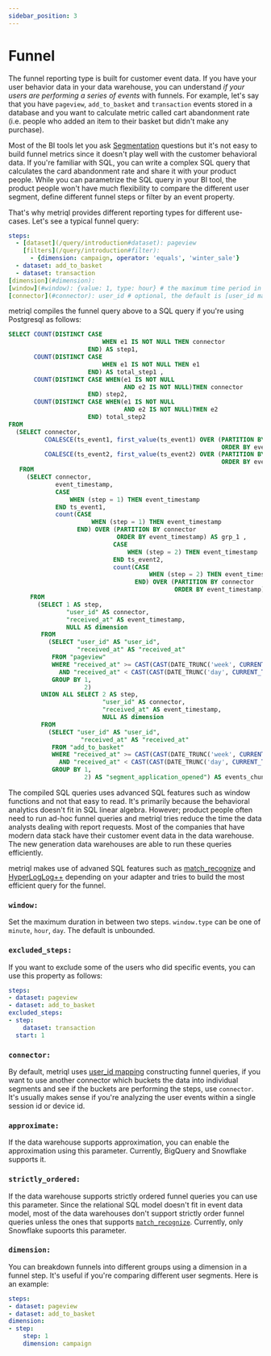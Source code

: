 ```yaml
---
sidebar_position: 3
---
```


# Funnel

The funnel reporting type is built for customer event data. If you have your user behavior data in your data warehouse, you can understand *if your users are performing a series of events* with funnels. For example, let's say that you have `pageview`, `add_to_basket` and `transaction` events stored in a database and you want to calculate metric called cart abandonment rate (i.e. people who added an item to their basket but didn't make any purchase). 

Most of the BI tools let you ask [Segmentation](/query/segmentation) questions but it's not easy to build funnel metrics since it doesn't play well with the customer behavioral data. If you're familiar with SQL, you can write a complex SQL query that calculates the card abandonment rate and share it with your product people. While you can parametrize the SQL query in your BI tool, the product people won't have much flexibility to compare the different user segment, define different funnel steps or filter by an event property.

That's why metriql provides different reporting types for different use-cases. Let's see a typical funnel query:

```yml
steps:
  - [dataset](/query/introduction#dataset): pageview
    [filters](/query/introduction#filter): 
      - {dimension: campaign, operator: 'equals', 'winter_sale'}
  - dataset: add_to_basket
  - dataset: transaction
[dimension](#dimension):
[window](#window): {value: 1, type: hour} # the maximum time period in between the events
[connector](#connector): user_id # optional, the default is [user_id mapping](/reference/manning#user_id)
```

metriql compiles the funnel query above to a SQL query if you're using Postgresql as follows:

<Collapsible header="Click to see SQL">

```sql 
SELECT COUNT(DISTINCT CASE
                          WHEN e1 IS NOT NULL THEN connector
                      END) AS step1,
       COUNT(DISTINCT CASE
                          WHEN e1 IS NOT NULL THEN e1
                      END) AS total_step1 ,
       COUNT(DISTINCT CASE WHEN(e1 IS NOT NULL
                                AND e2 IS NOT NULL)THEN connector
                      END) step2,
       COUNT(DISTINCT CASE WHEN(e1 IS NOT NULL
                                AND e2 IS NOT NULL)THEN e2
                      END) total_step2
FROM
  (SELECT connector,
          COALESCE(ts_event1, first_value(ts_event1) OVER (PARTITION BY connector, grp_1
                                                           ORDER BY event_timestamp)) AS e1,
          COALESCE(ts_event2, first_value(ts_event2) OVER (PARTITION BY connector, grp_2
                                                           ORDER BY event_timestamp)) AS e2
   FROM
     (SELECT connector,
             event_timestamp,
             CASE
                 WHEN (step = 1) THEN event_timestamp
             END ts_event1,
             count(CASE
                       WHEN (step = 1) THEN event_timestamp
                   END) OVER (PARTITION BY connector
                              ORDER BY event_timestamp) AS grp_1 ,
                             CASE
                                 WHEN (step = 2) THEN event_timestamp
                             END ts_event2,
                             count(CASE
                                       WHEN (step = 2) THEN event_timestamp
                                   END) OVER (PARTITION BY connector
                                              ORDER BY event_timestamp) AS grp_2
      FROM
        (SELECT 1 AS step,
                "user_id" AS connector,
                "received_at" AS event_timestamp,
                NULL AS dimension
         FROM
           (SELECT "user_id" AS "user_id",
                   "received_at" AS "received_at"
            FROM "pageview"
            WHERE "received_at" >= CAST(CAST(DATE_TRUNC('week', CURRENT_TIMESTAMP) AS DATE) + INTERVAL '-2 WEEK' AS TIMESTAMP)
              AND "received_at" < CAST(CAST(DATE_TRUNC('day', CURRENT_TIMESTAMP) AS DATE) + INTERVAL '1 DAY' AS TIMESTAMP)
            GROUP BY 1,
                     2) 
         UNION ALL SELECT 2 AS step,
                          "user_id" AS connector,
                          "received_at" AS event_timestamp,
                          NULL AS dimension
         FROM
           (SELECT "user_id" AS "user_id",
                    "received_at" AS "received_at"
            FROM "add_to_basket"
            WHERE "received_at" >= CAST(CAST(DATE_TRUNC('week', CURRENT_TIMESTAMP) AS DATE) + INTERVAL '-2 WEEK' AS TIMESTAMP)
              AND "received_at" < CAST(CAST(DATE_TRUNC('day', CURRENT_TIMESTAMP) AS DATE) + INTERVAL '1 DAY' AS TIMESTAMP)
            GROUP BY 1,
                     2) AS "segment_application_opened") AS events_chunk) AS events_agg) AS events_window
```

</Collapsible>

The compiled SQL queries uses advanced SQL features such as window functions and not that easy to read. It's primarily because the behavioral analytics doesn't fit in SQL linear algebra. However; product people often need to run ad-hoc funnel queries and metriql tries reduce the time the data analysts dealing with report requests. Most of the companies that have modern data stack have their customer event data in the data warehouse.  The new generation data warehouses are able to run these queries efficiently.

metriql makes use of advaned SQL features such as [match_recognize](https://docs.snowflake.com/en/sql-reference/constructs/match_recognize.html) and [HyperLogLog++](https://cloud.google.com/bigquery/docs/reference/standard-sql/hll_functions) depending on your adapter and tries to build the most efficient query for the funnel.

### `window:`

Set the maximum duration in between two steps. `window.type` can be one of `minute`, `hour`, `day`. The default is unbounded.

### `excluded_steps:`

If you want to exclude some of the users who did specific events, you can use this property as follows:

```yml
steps:
- dataset: pageview
- dataset: add_to_basket
excluded_steps:
- step:
    dataset: transaction
  start: 1
```

### `connector:`

By default, metriql uses [user_id mapping](/reference/mapping#user_id) constructing funnel queries, if you want to use another connector which buckets the data into individual segments and see if the buckets are performing the steps, use `connector`. It's usually makes sense if you're analyzing the user events within a single session id or device id.

### `approximate:`

If the data warehouse supports approximation, you can enable the approximation using this parameter. Currently, BigQuery and Snowflake supports it.

### `strictly_ordered:`

If the data warehouse supports strictly ordered funnel queries you can use this parameter. Since the relational SQL model doesn't fit in event data model, most of the data warehouses don't support strictly order funnel queries unless the ones that supports [`match_recognize`](https://docs.snowflake.com/en/sql-reference/constructs/match_recognize.html). Currently, only Snowflake supoorts this parameter.

### `dimension:`

You can breakdown funnels into different groups using a dimension in a funnel step. It's useful if you're comparing different user segments. Here is an example:

```yml
steps:
- dataset: pageview
- dataset: add_to_basket
dimension:
- step:
    step: 1
    dimension: campaign
```

